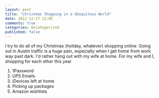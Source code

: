 ```yaml
---
layout: post
title: "Christmas Shopping in a Ubiquitous World"
date: 2012-12-17 22:05
comments: true
categories: Uncategorized
published: false
---
```


I try to do all of my Christmas (holiday, whatever) shopping online. Going out in Austin traffic is a huge pain, especially when I get home from work way past dark. I'd rather hang out with my wife at home. For my wife and I, shopping for each other this year

1. 1Password
2. UPS Emails
3. iDevices left at home
4. Picking up packages
5. Amazon wishlists
